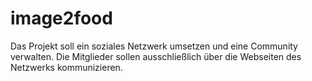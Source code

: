 # image2food
Das Projekt soll ein soziales Netzwerk umsetzen und eine Community verwalten. Die Mitglieder sollen ausschließlich über die Webseiten des Netzwerks kommunizieren.
